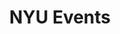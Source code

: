 ---
layout: post
title: NYU Events
site: http://nyu.has.events
image: http://www.abhinayashutosh.com/blog/wp-content/uploads/2014/08/NYU-Events-Blooper-1000x600.png
category: demo
whichdd: October 2014
maker:
- name: Abhinay Ashutosh
  school: NYU
- name: Tanner Nelson
  school: NYU
---